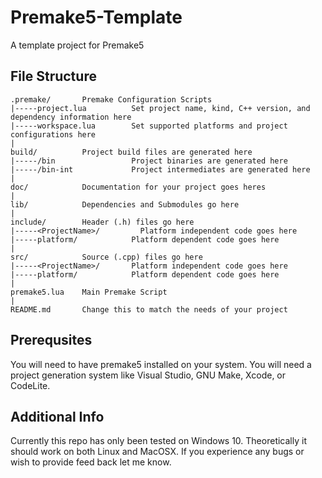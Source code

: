 # Premake5-Template
A template project for Premake5

## File Structure
```
.premake/       Premake Configuration Scripts
|-----project.lua          Set project name, kind, C++ version, and dependency information here
|-----workspace.lua        Set supported platforms and project configurations here
|
build/          Project build files are generated here
|-----/bin                 Project binaries are generated here
|-----/bin-int             Project intermediates are generated here
|
doc/            Documentation for your project goes heres
|
lib/            Dependencies and Submodules go here
|
include/        Header (.h) files go here
|-----<ProjectName>/         Platform independent code goes here
|-----platform/            Platform dependent code goes here
|
src/            Source (.cpp) files go here
|-----<ProjectName>/       Platform independent code goes here
|-----platform/            Platform dependent code goes here
|
premake5.lua    Main Premake Script
|
README.md       Change this to match the needs of your project
```
## Prerequsites
You will need to have premake5 installed on your system.
You will need a project generation system like Visual Studio, GNU Make, Xcode, or CodeLite.

## Additional Info
Currently this repo has only been tested on Windows 10. 
Theoretically it should work on both Linux and MacOSX. 
If you experience any bugs or wish to provide feed back let me know.